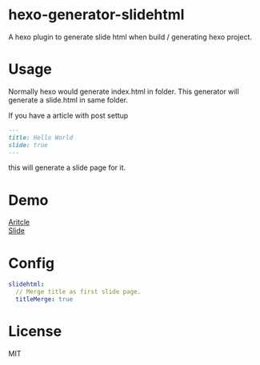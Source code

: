 # hexo-generator-slidehtml

A hexo plugin to generate slide html when build / generating hexo project.

# Usage
Normally hexo would generate index.html in folder.
This generator will generate a slide.html in same folder.

If you have a article with post settup
```md
---
title: Hello World
slide: true
---
```
this will generate a slide page for it.

# Demo  
[Aritcle](https://jackey8616.github.io/hexo-generator-slidehtml/2018/05/30/hello-world/)  
[Slide](https://jackey8616.github.io/hexo-generator-slidehtml/2018/05/30/hello-world/slide.html)  

# Config
```yml
slidehtml: 
  // Merge title as first slide page.
  titleMerge: true
```

# License
MIT
